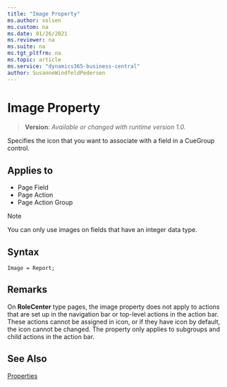 ```yaml
---
title: "Image Property"
ms.author: solsen
ms.custom: na
ms.date: 01/26/2021
ms.reviewer: na
ms.suite: na
ms.tgt_pltfrm: na
ms.topic: article
ms.service: "dynamics365-business-central"
author: SusanneWindfeldPedersen
---
```

[//]: # (START>DO_NOT_EDIT)
[//]: # (IMPORTANT:Do not edit any of the content between here and the END>DO_NOT_EDIT.)
[//]: # (Any modifications should be made in the .xml files in the ModernDev repo.)
# Image Property
> **Version**: _Available or changed with runtime version 1.0._

Specifies the icon that you want to associate with a field in a CueGroup control.

## Applies to
-   Page Field
-   Page Action
-   Page Action Group

[//]: # (IMPORTANT: END>DO_NOT_EDIT)

  > [!NOTE]  
  > You can only use images on fields that have an integer data type.

## Syntax

```AL
Image = Report;
```

## Remarks

 On **RoleCenter** type pages, the image property does not apply to actions that are set up in the navigation bar or top-level actions in the action bar. These actions cannot be assigned in icon, or if they have icon by default, the icon cannot be changed. The property only applies to subgroups and child actions in the action bar.

## See Also

[Properties](devenv-properties.md)   